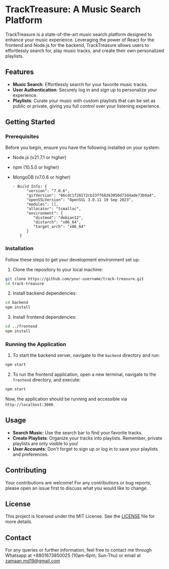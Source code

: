 # TrackTreasure: A Music Search Platform

TrackTreasure is a state-of-the-art music search platform designed to enhance your music experience. Leveraging the power of React for the frontend and Node.js for the backend, TrackTreasure allows users to effortlessly search for, play music tracks, and create their own personalized playlists.

## Features

- **Music Search**: Effortlessly search for your favorite music tracks.
- **User Authentication**: Securely log in and sign up to personalize your experience.
- **Playlists**: Curate your music with custom playlists that can be set as public or private, giving you full control over your listening experience.

## Getting Started

### Prerequisites

Before you begin, ensure you have the following installed on your system:

- Node.js (v21.7.1 or higher)
- npm (10.5.0 or higher)
- MongoDB (v7.0.6 or higher)

      - Build Info: {
            "version": "7.0.6",
            "gitVersion": "66cdc1f28172cb33ff68263050d73d4ade73b9a4",
            "openSSLVersion": "OpenSSL 3.0.11 19 Sep 2023",
            "modules": [],
            "allocator": "tcmalloc",
            "environment": {
               "distmod": "debian12",
               "distarch": "x86_64",
               "target_arch": "x86_64"
            }
         }

### Installation

Follow these steps to get your development environment set up:

1. Clone the repository to your local machine:

```bash
git clone https://github.com/your-username/track-treasure.git
cd track-treasure
```

2. Install backend dependencies:

```bash
cd backend
npm install
```

3. Install frontend dependencies:

```bash
cd ../frontend
npm install
```

### Running the Application

1. To start the backend server, navigate to the `backend` directory and run:

```bash
npm start
```

2. To run the frontend application, open a new terminal, navigate to the `frontend` directory, and execute:

```bash
npm start
```

Now, the application should be running and accessible via `http://localhost:3000`.

## Usage

- **Search Music**: Use the search bar to find your favorite tracks.
- **Create Playlists**: Organize your tracks into playlists. Remember, private playlists are only visible to you!
- **User Accounts**: Don't forget to sign up or log in to save your playlists and preferences.

## Contributing

Your contributions are welcome! For any contributions or bug reports, please open an issue first to discuss what you would like to change.

## License

This project is licensed under the MIT License. See the [LICENSE](https://github.com/RootProgrammer/track-treasure/blob/main/LICENSE) file for more details.

## Contact

For any queries or further information, feel free to contact me through Whatsapp at +8801673850025 (10am-6pm, Sun-Thu) or email at <zamaan.md19@gmail.com>
